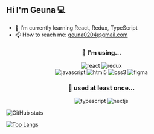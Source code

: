 ## Hi I'm Geuna 💻

<!--
**green9930/green9930** is a ✨ _special_ ✨ repository because its `README.md` (this file) appears on your GitHub profile. -->


- 🌱 I’m currently learning React, Redux, TypeScript
- 📫 How to reach me: geuna0204@gmail.com

<div align="center">

### 📌 I'm using...  
  ![react](https://img.shields.io/badge/react-61DAFB?style=for-the-badge&logo=react&logoColor=black) ![redux](https://img.shields.io/badge/redux-764ABC?style=for-the-badge&logo=redux&logoColor=white)  
  ![javascript](https://img.shields.io/badge/javascript-F7DF1E?style=for-the-badge&logo=javascript&logoColor=black) ![html5](https://img.shields.io/badge/HMTL5-E34F26?style=for-the-badge&logo=html5&logoColor=white) ![css3](https://img.shields.io/badge/css3-1572B6?style=for-the-badge&logo=css3&logoColor=white)  ![figma](https://img.shields.io/badge/figma-F24E1E?style=for-the-badge&logo=figma&logoColor=white)
  
</div>

<div align="center">

### 📌 used at least once...  
  ![typescript](https://img.shields.io/badge/typescript-3178C6?style=for-the-badge&logo=typescript&logoColor=white) ![nextjs](https://img.shields.io/badge/next.js-000000?style=for-the-badge&logo=next.js&logoColor=white)
  
</div>  
  
![GitHub stats](https://github-readme-stats.vercel.app/api?username=green9930&theme=react&show_icons=true)

[![Top Langs](https://github-readme-stats.vercel.app/api/top-langs/?username=green9930&theme=react&layout=compact)](https://github.com/green9930/github-readme-stats) 
